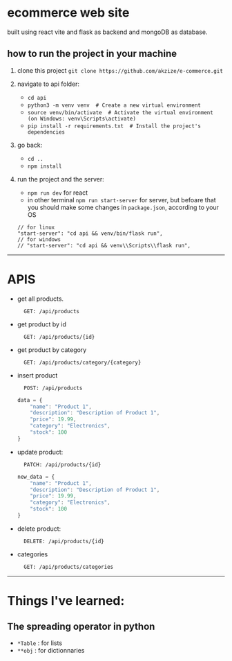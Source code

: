 # ecommerce web site

built using react vite and flask as backend and mongoDB as database.

## how to run the project in your machine

1. clone this project
    `git clone https://github.com/akzize/e-commerce.git`

2. navigate to api folder:
    - `cd api`
    - `python3 -m venv venv  # Create a new virtual environment`
    - `source venv/bin/activate  # Activate the virtual environment (on Windows: venv\Scripts\activate)`
    - `pip install -r requirements.txt  # Install the project's dependencies`

3. go back:
    - `cd ..`
    - `npm install`

4. run the project and the server:
    - `npm run dev` for react
    - in other terminal `npm run start-server` for server, but befoare that you should make some changes in `package.json`, according to your OS 
    
    ```
    // for linux
    "start-server": "cd api && venv/bin/flask run",
    // for windows
    // "start-server": "cd api && venv\\Scripts\\flask run",
    ```
---

# APIS
- get all products. 
    
        GET: /api/products

- get product by id

        GET: /api/products/{id}

- get product by category

        GET: /api/products/category/{category}

- insert product

        POST: /api/products

    ```js
    data = {
        "name": "Product 1",
        "description": "Description of Product 1",
        "price": 19.99,
        "category": "Electronics",
        "stock": 100
    }
    ```
- update product:

        PATCH: /api/products/{id}
    ```js
    new_data = {
        "name": "Product 1",
        "description": "Description of Product 1",
        "price": 19.99,
        "category": "Electronics",
        "stock": 100
    }

- delete product:
    
        DELETE: /api/products/{id}

- categories

        GET: /api/products/categories
---

# Things I've learned:

## The spreading operator in python
- `*Table` : for lists
- `**obj` : for dictionnaries
